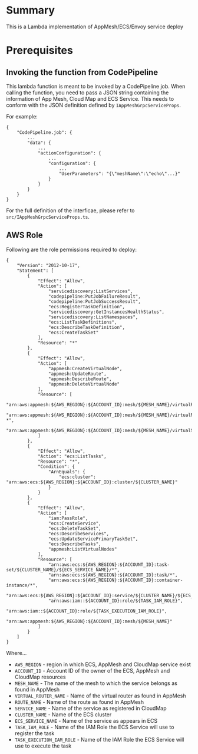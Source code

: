 # Summary

This is a Lambda implementation of AppMesh/ECS/Envoy service deploy

# Prerequisites

## Invoking the function from CodePipeline
This lambda function is meant to be invoked by a CodePipeline job.
When calling the function, you need to pass a JSON string containing the information of App Mesh, Cloud Map and ECS Service.
This needs to conform with the JSON definition defined by `IAppMeshGrpcServiceProps`.

For example:
```
{
    "CodePipeline.job": {
        ...
        "data": {
            ...
            "actionConfiguration": {
                ...
                "configuration": {
                    ...
                    "UserParameters": "{\"meshName\":\"echo\"...}"
                } 
            } 
        }
    }
}
```

For the full definition of the interficae, please refer to `src/IAppMeshGrpcServiceProps.ts`.

## AWS Role

Following are the role permissions required to deploy:
```
{
    "Version": "2012-10-17",
    "Statement": [
        {
            "Effect": "Allow",
            "Action": [
                "servicediscovery:ListServices",
                "codepipeline:PutJobFailureResult",
                "codepipeline:PutJobSuccessResult",
                "ecs:RegisterTaskDefinition",
                "servicediscovery:GetInstancesHealthStatus",
                "servicediscovery:ListNamespaces",
                "ecs:ListTaskDefinitions",
                "ecs:DescribeTaskDefinition",
                "ecs:CreateTaskSet"
            ],
            "Resource": "*"
        },
        {
            "Effect": "Allow",
            "Action": [
                "appmesh:CreateVirtualNode",
                "appmesh:UpdateRoute",
                "appmesh:DescribeRoute",
                "appmesh:DeleteVirtualNode"
            ],
            "Resource": [
                "arn:aws:appmesh:${AWS_REGION}:${ACCOUNT_ID}:mesh/${MESH_NAME}/virtualRouter/${VIRTUAL_ROUTER_NAME}/route/${ROUTE_NAME}",
                "arn:aws:appmesh:${AWS_REGION}:${ACCOUNT_ID}:mesh/${MESH_NAME}/virtualNode/${SERVICE_NAME}-*",
                "arn:aws:appmesh:${AWS_REGION}:${ACCOUNT_ID}:mesh/${MESH_NAME}/virtualService/${VIRTUAL_SERVICE_NAME}"
            ]
        },
        {
            "Effect": "Allow",
            "Action": "ecs:ListTasks",
            "Resource": "*",
            "Condition": {
                "ArnEquals": {
                    "ecs:cluster": "arn:aws:ecs:${AWS_REGION}:${ACCOUNT_ID}:cluster/${CLUSTER_NAME}"
                }
            }
        },
        {
            "Effect": "Allow",
            "Action": [
                "iam:PassRole",
                "ecs:CreateService",
                "ecs:DeleteTaskSet",
                "ecs:DescribeServices",
                "ecs:UpdateServicePrimaryTaskSet",
                "ecs:DescribeTasks",
                "appmesh:ListVirtualNodes"
            ],
            "Resource": [
                "arn:aws:ecs:${AWS_REGION}:${ACCOUNT_ID}:task-set/${CLUSTER_NAME}/${ECS_SERVICE_NAME}/*",
                "arn:aws:ecs:${AWS_REGION}:${ACCOUNT_ID}:task/*",
                "arn:aws:ecs:${AWS_REGION}:${ACCOUNT_ID}:container-instance/*",
                "arn:aws:ecs:${AWS_REGION}:${ACCOUNT_ID}:service/${CLUSTER_NAME}/${ECS_SERVICE_NAME}",
                "arn:aws:iam::${ACCOUNT_ID}:role/${TASK_IAM_ROLE}",
                "arn:aws:iam::${ACCOUNT_ID}:role/${TASK_EXECUTION_IAM_ROLE}",
                "arn:aws:appmesh:${AWS_REGION}:${ACCOUNT_ID}:mesh/${MESH_NAME}"
            ]
        }
    ]
}
```

Where...
* `AWS_REGION` - region in which ECS, AppMesh and CloudMap service exist
* `ACCOUNT_ID` - Account ID of the owner of the ECS, AppMesh and CloudMap resources
* `MESH_NAME` - The name of the mesh to which the service belongs as found in AppMesh
* `VIRTUAL_ROUTER_NAME` - Name of the virtual router as found in AppMesh
* `ROUTE_NAME` - Name of the route as found in AppMesh
* `SERVICE_NAME` - Name of the service as registered in CloudMap
* `CLUSTER_NAME` - Name of the ECS cluster
* `ECS_SERVICE_NAME` - Name of the service as appears in ECS
* `TASK_IAM_ROLE` - Name of the IAM Role the ECS Service will use to register the task
* `TASK_EXECUTION_IAM_ROLE` - Name of the IAM Role the ECS Service will use to execute the task
